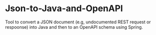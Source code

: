 # Json-to-Java-and-OpenAPI
Tool to convert a JSON document (e.g, undocumented REST request or respoonse) into Java and then to an OpenAPI schema using Spring.
